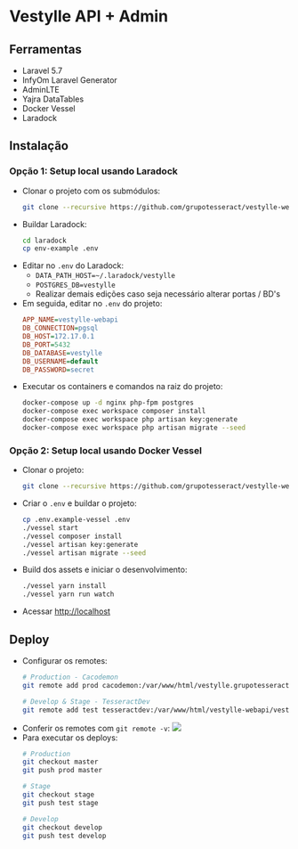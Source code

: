 # Vestylle API + Admin

## Ferramentas

- Laravel 5.7
- InfyOm Laravel Generator
- AdminLTE
- Yajra DataTables
- Docker Vessel
- Laradock

## Instalação

### Opção 1: Setup local usando Laradock

- Clonar o projeto com os submódulos:
  ``` sh
  git clone --recursive https://github.com/grupotesseract/vestylle-webapi
  ```
- Buildar Laradock:
  ``` sh
  cd laradock
  cp env-example .env
  ```
- Editar no `.env` do Laradock:
  - `DATA_PATH_HOST=~/.laradock/vestylle`
  - `POSTGRES_DB=vestylle`
  - Realizar demais edições caso seja necessário alterar portas / BD's
- Em seguida, editar no `.env` do projeto:
  ``` ini
  APP_NAME=vestylle-webapi
  DB_CONNECTION=pgsql
  DB_HOST=172.17.0.1
  DB_PORT=5432
  DB_DATABASE=vestylle
  DB_USERNAME=default
  DB_PASSWORD=secret
  ```
- Executar os containers e comandos na raiz do projeto:
  ``` sh
  docker-compose up -d nginx php-fpm postgres
  docker-compose exec workspace composer install
  docker-compose exec workspace php artisan key:generate
  docker-compose exec workspace php artisan migrate --seed
  ```

### Opção 2: Setup local usando Docker Vessel

- Clonar o projeto:
  ``` sh
  git clone --recursive https://github.com/grupotesseract/vestylle-webapi
  ```
- Criar o `.env` e buildar o projeto:
  ``` sh
  cp .env.example-vessel .env
  ./vessel start
  ./vessel composer install
  ./vessel artisan key:generate
  ./vessel artisan migrate --seed
  ```
- Build dos assets e iniciar o desenvolvimento:
  ``` sh
  ./vessel yarn install
  ./vessel yarn run watch
  ```
- Acessar [http://localhost](http://localhost)

## Deploy

- Configurar os remotes:
  ``` sh
  # Production - Cacodemon
  git remote add prod cacodemon:/var/www/html/vestylle.grupotesseract.com.br/backend.git

  # Develop & Stage - TesseractDev
  git remote add test tesseractdev:/var/www/html/vestylle-webapi/vestylle-webapi.git
  ```
- Conferir os remotes com `git remote -v`:
  ![](https://i.snag.gy/4Q6kqb.jpg)
- Para executar os deploys:
  ``` sh
  # Production
  git checkout master
  git push prod master

  # Stage
  git checkout stage
  git push test stage

  # Develop
  git checkout develop
  git push test develop
  ```
